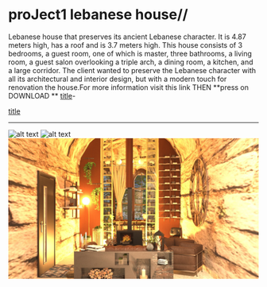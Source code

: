 # proJect1 lebanese house//
  Lebanese house that preserves its ancient Lebanese character. It is 4.87 meters high, has a roof and is 3.7 meters high. This house consists of 3 bedrooms, a guest room, one of which is master, three bathrooms, a living room, a guest salon overlooking a triple arch, a dining room, a kitchen, and a large corridor. The client wanted to preserve the Lebanese character with all its architectural and interior design, but with a modern touch for renovation the house.For more information visit this link THEN  **press on DOWNLOAD **
[title](https://github.com/rawand719/progect1-lebanese-house/blob/main/The%20Lebanese%20House%20-%20rawand%20silwadi%20L.pptx)-

[title](https://github.com/rawand719/progect1-lebanese-house/blob/main/The%20Lebanese%20House%20-%20rawand%20silwadi%20L.pptx)


---
![alt text](https://github.com/rawand719/progect1-lebanese-house/blob/main/images/RENDER%202.png)
![alt text](https://github.com/rawand719/progect1-lebanese-house/blob/main/images/RR%20LEBANESE%20HOUSE%20.png)
![alt text](https://github.com/rawand719/progect1-lebanese-house/blob/main/images/render%20for%20guest%20salon.jpg)
